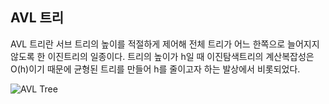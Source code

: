 ## AVL 트리

AVL 트리란 서브 트리의 높이를 적절하게 제어해 전체 트리가 어느 한쪽으로 늘어지지 않도록 한 이진트리의 일종이다. 트리의 높이가 h일 때 이진탐색트리의 계산복잡성은 O(h)이기 때문에 균형된 트리를 만들어 h를 줄이고자 하는 발상에서 비롯되었다.

![AVL Tree](https://upload.wikimedia.org/wikipedia/commons/f/fd/AVL_Tree_Example.gif)
